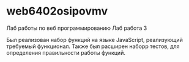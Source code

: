 # web6402osipovmv
Лаб работы по веб программированию 
Лаб работа 3

Был реализован набор функций на языке JavaScript, реализующий требуемый функционал.
Также был расширен наборр тестов, для определения правильности работы функций.